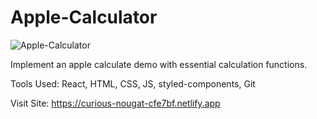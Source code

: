 # Apple-Calculator
![Apple-Calculator](https://github.com/panpan1723/Apple-Calculator/assets/92981512/4765f7d7-ab02-4898-9c92-bb137c54c910)


Implement an apple calculate demo with essential calculation functions.

Tools Used: React, HTML, CSS, JS, styled-components, Git

Visit Site: https://curious-nougat-cfe7bf.netlify.app
